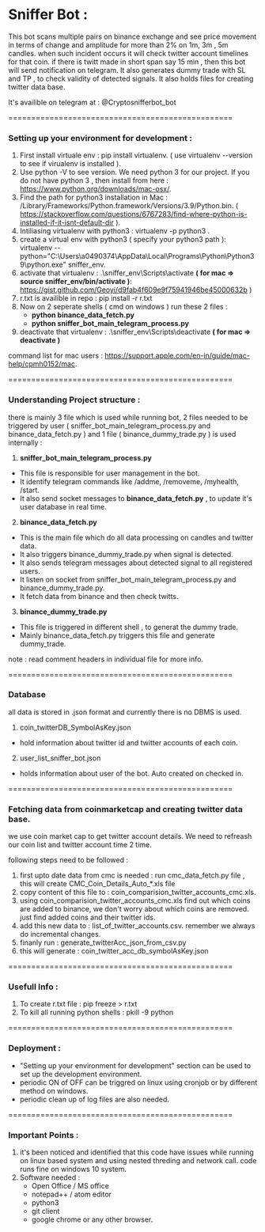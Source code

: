 # Sniffer Bot :

This bot scans multiple pairs on binance exchange and see price movement in terms of change and amplitude for more than 2% on 1m, 3m , 5m candles.
when such incident occurs it will check twitter account timelines for that coin.
if there is twitt made in short span say 15 min , then this bot will send notification on telegram.
It also generates dummy trade with SL and TP , to check validity of detected signals.
It also holds files for creating twitter data base.

It's availible on telegram at : @Cryptosnifferbot_bot

=================================================

### Setting up your environment for development :

1. First install virtuale env : pip install virtualenv. ( use virtualenv --version to see if virualenv is installed ).
2. Use python -V to see version. We need python 3 for our project. If you do not have python 3 , then install from here : https://www.python.org/downloads/mac-osx/.
3. Find the path for python3 installation in Mac : /Library/Frameworks/Python.framework/Versions/3.9/Python.bin. ( https://stackoverflow.com/questions/6767283/find-where-python-is-installed-if-it-isnt-default-dir ).
4. Intiliasing virtualenv with python3 : virtualenv -p python3 <desired-path>.
5. create a virtual env with python3 ( specify your python3 path ): virtualenv --python="C:\Users\a0490374\AppData\Local\Programs\Python\Python39\python.exe" sniffer_env.
6. activate that virtualenv : .\sniffer_env\Scripts\activate **( for mac => source sniffer_env/bin/activate )**: https://gist.github.com/Geoyi/d9fab4f609e9f75941946be45000632b )
7. r.txt is availible in repo : pip install -r r.txt
8. Now on 2 seperate shells ( cmd on windows ) run these 2 files :
   - **python binance_data_fetch.py**
   - **python sniffer_bot_main_telegram_process.py**
6. deactivate that virtualenv : .\sniffer_env\Scripts\deactivate **( for mac => deactivate )**


command list for mac users : https://support.apple.com/en-in/guide/mac-help/cpmh0152/mac.

=================================================

### Understanding Project structure :

there is mainly 3 file which is used while running bot, 2 files needed to be triggered by user ( sniffer_bot_main_telegram_process.py and binance_data_fetch.py ) and  1 file ( binance_dummy_trade.py ) is used internally :

1) **sniffer_bot_main_telegram_process.py**
- This file is responsible for user management in the bot.
- It identify telegram commands like /addme, /removeme, /myhealth, /start.
- It also send socket messages to **binance_data_fetch.py** , to update it's user database in real time.

2) **binance_data_fetch.py**
- This is the main file which do all data processing on candles and twitter data.
- It also triggers binance_dummy_trade.py when signal is detected.
- It also sends telegram messages about detected signal to all registered users.
- It listen on socket from sniffer_bot_main_telegram_process.py and binance_dummy_trade.py.
- It fetch data from binance and then check twitts.

3) **binance_dummy_trade.py**
- This file is triggered in different shell , to generat the dummy trade.
- Mainly binance_data_fetch.py triggers this file and generate dummy_trade.

note : read comment headers in individual file for more info.

=================================================

### Database

all data is stored in .json format and currently there is no DBMS is used.

1) coin_twitterDB_SymbolAsKey.json
- hold information about twitter id and twitter accounts of each coin.

2) user_list_sniffer_bot.json
- holds information about user of the bot. Auto created on checked in.

=================================================

### Fetching data from coinmarketcap and creating twitter data base.

we use coin market cap to get twitter account details.
We need to refreash our coin list and twitter account time 2 time.

following steps need to be followed :
1) first upto date data from cmc is needed : run cmc_data_fetch.py file , this will create CMC_Coin_Details_Auto_*.xls file
2) copy content of this file to : coin_comparision_twitter_accounts_cmc.xls.
3) using coin_comparision_twitter_accounts_cmc.xls find out which coins are added to binance, we don't worry about which coins are removed. just find added coins and their twitter ids.
4) add this new data to : list_of_twitter_accounts.csv. remember we always do incremental changes.
5) finanly run : generate_twitterAcc_json_from_csv.py
6) this will generate : coin_twitter_acc_db_symbolAsKey.json


=================================================

### Usefull Info :

1) To create r.txt file : pip freeze > r.txt
2) To kill all running python shells : pkill -9 python

=================================================

### Deployment :

- "Setting up your environment for development" section can be used to set up the development environment.
- periodic ON of OFF can be triggred on linux using cronjob or by different method on windows.
- periodic clean up of log files are also needed.

=================================================

### Important Points :

1) it's been noticed and identified that this code have issues while running on linux based system and using nested threding and network call. code runs fine on windows 10 system.
2) Software needed :
   * Open Office / MS office
   * notepad++ / atom editor
   * python3
   * git client
   * google chrome or any other browser.
